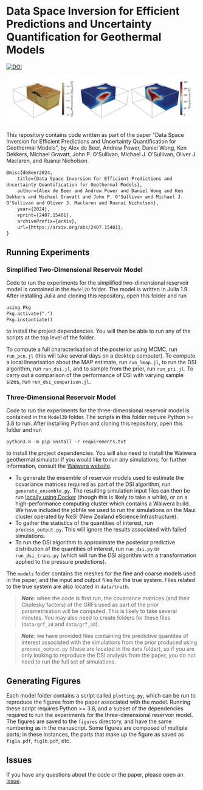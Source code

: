 # Data Space Inversion for Efficient Predictions and Uncertainty Quantification for Geothermal Models

[![DOI](https://zenodo.org/badge/DOI/10.5281/zenodo.12193947.svg)](https://doi.org/10.5281/zenodo.12193947)

![3D Reservoir Model](3d_model.png)

This repository contains code written as part of the paper "Data Space Inversion for Efficient Predictions and Uncertainty Quantification for Geothermal Models", by Alex de Beer, Andrew Power, Daniel Wong, Ken Dekkers, Michael Gravatt, John P. O'Sullivan, Michael J. O'Sullivan, Oliver J. Maclaren, and Ruanui Nicholson.

```
@misc{deBeer2024,
    title={Data Space Inversion for Efficient Predictions and Uncertainty Quantification for Geothermal Models}, 
    author={Alex de Beer and Andrew Power and Daniel Wong and Ken Dekkers and Michael Gravatt and John P. O'Sullivan and Michael J. O'Sullivan and Oliver J. Maclaren and Ruanui Nicholson},
    year={2024},
    eprint={2407.15401},
    archivePrefix={arXiv},
    url={https://arxiv.org/abs/2407.15401}, 
}
```

## Running Experiments

### Simplified Two-Dimensional Reservoir Model

Code to run the experiments for the simplified two-dimensional reservoir model is contained in the `Model2D` folder. The model is written in Julia 1.9. After installing Julia and cloning this repository, open this folder and run
```
using Pkg
Pkg.activate(".")
Pkg.instantiate()
```
to install the project dependencies. You will then be able to run any of the scripts at the top level of the folder.

To compute a full characterisation of the posterior using MCMC, run `run_pcn.jl` (this will take several days on a desktop computer). To compute a local linearisation about the MAP estimate, run `run_lmap.jl`, to run the DSI algorithm, run `run_dsi.jl`, and to sample from the prior, run `run_pri.jl`. To carry out a comparison of the performance of DSI with varying sample sizes, run `run_dsi_comparison.jl`.

### Three-Dimensional Reservoir Model

Code to run the experiments for the three-dimensional reservoir model is contained in the `Model3D` folder. The scripts in this folder require Python >= 3.8 to run. After installing Python and cloning this repository, open this folder and run
```
python3.8 -m pip install -r requirements.txt
```
to install the project dependencies. You will also need to install the Waiwera geothermal simulator if you would like to run any simulations; for further information, consult the [Waiwera website](https://waiwera.github.io). 

 - To generate the ensemble of reservoir models used to estimate the covariance matrices required as part of the DSI algorithm, run `generate_ensemble.py`. The resulting simulation input files can then be run [locally using Docker](https://waiwera.readthedocs.io/en/latest/run.html) (though this is likely to take a while), or on a high-performance computing cluster which contains a Waiwera build. We have included the jobfile we used to run the simulations on the Maui cluster operated by NeSI (New Zealand eScience Infrastructure).
 - To gather the statistics of the quantities of interest, run `process_output.py`. This will ignore the results associated with failed simulations. 
 - To run the DSI algorithm to approximate the posterior predictive distribution of the quantities of interest, run `run_dsi.py` or `run_dsi_trans.py` (which will run the DSI algorithm with a transformation applied to the pressure predictions).

The `models` folder contains the meshes for the fine and coarse models used in the paper, and the input and output files for the true system. Files related to the true system are also located in `data/truth`. 

> **_Note_**:  when the code is first run, the covariance matrices (and their Cholesky factors) of the GRFs used as part of the prior parametrisation will be computed. This is likely to take several minutes. You may also need to create folders for these files (`data/grf_2d` and `data/grf_3d`).

> **_Note_**: we have provided files containing the predictive quantites of interest associated with the simulations from the prior produced using `process_output.py` (these are located in the `data` folder), so if you are only looking to reproduce the DSI analysis from the paper, you do not need to run the full set of simulations.

## Generating Figures

Each model folder contains a script called `plotting.py`, which can be run to reproduce the figures from the paper associated with the model. Running these script requires Python >= 3.8, and a subset of the dependencies required to run the experiments for the three-dimensional reservoir model. The figures are saved to the `figures` directory, and have the same numbering as in the manuscript. Some figures are composed of multiple parts; in these instances, the parts that make up the figure as saved as `fig1a.pdf`, `fig1b.pdf`, etc. 

## Issues

If you have any questions about the code or the paper, please open an [issue](https://github.com/alexgdebeer/GeothermalDSI/issues).